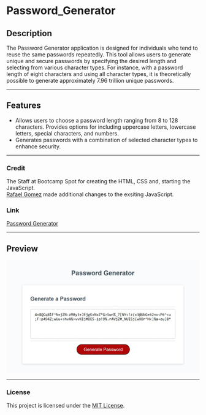 # Password_Generator

## Description
The Password Generator application is designed for individuals who tend to reuse the same passwords repeatedly. This tool allows users to generate unique and secure passwords by specifying the desired length and selecting from various character types. For instance, with a password length of eight characters and using all character types, it is theoretically possible to generate approximately 7.96 trillion unique passwords.
___
## Features
- Allows users to choose a password length ranging from 8 to 128 characters.
Provides options for including uppercase letters, lowercase letters, special characters, and numbers.
- Generates passwords with a combination of selected character types to enhance security.
___
### Credit
The Staff at Bootcamp Spot for creating the HTML, CSS and, starting the JavaScript.   
[Rafael Gomez](https://github.com/Fallen-Master) made additional changes to the exsiting JavaScript.

### Link
[Password Generator](https://fallen-master.github.io/Password_Generator/) 

___
## Preview
![image](./Assets/Password_Generator_test.jpg)

___
### License
This project is licensed under the [MIT License](LICENSE).
